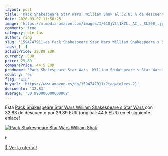 ```yaml
---
layout: post
title: 'Pack Shakespeare Star Wars  William Shak al 32.83 % de descuento'
date: 2020-03-07 11:50:25
image: 'https://m.media-amazon.com/images/I/61OjVll1XZL._AC_._SL200_.jpg'
comments: true
category: ofertas
author: ring
slug: '1594747911-es Pack Shakespeare Star Wars William Shakespeare s Star Wars'
tags: [  ]
actualPrice: 29.89 EUR
currency: EUR
price: 29.89
comparePrice: 44.5 EUR
prodname: 'Pack Shakespeare Star Wars  William Shakespeare s Star Wars '
country: 'es'
flag: '🇪🇸'
buyurl: 'https://www.amazon.es/dp/1594747911/?tag=tolees-21'
descuento: '32.83'
average: '30.990000000000002'
---
```


Está [Pack Shakespeare Star Wars  William Shakespeare s Star Wars ](https://www.amazon.es/dp/1594747911/?tag=tolees-21) con 32.83 de descuento por 29.89 EUR (original: 44.5 EUR) en el siguiente enlace!

[![Pack Shakespeare Star Wars  William Shak](https://m.media-amazon.com/images/I/61OjVll1XZL._AC_._SL200_.jpg)](https://www.amazon.es/dp/1594747911/?tag=tolees-21)

ℹ️:


[🛒 Ver la oferta!!](https://www.amazon.es/dp/1594747911/?tag=tolees-21)
